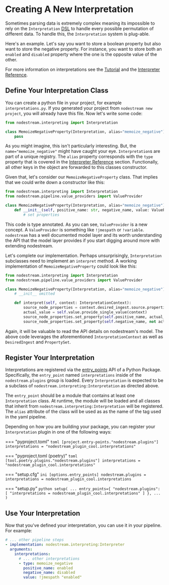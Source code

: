 # Creating A New Interpretation

Sometimes parsing data is extremely complex meaning its impossible to rely on the `Interpretation`
[DSL](https://en.wikipedia.org/wiki/Domain-specific_language) to handle every possible permutation of
different data. To handle this, the `Interpretation` system is plug-able.

Here's an example. Let's say you want to store a boolean property but also want to store the negative property.
For instance, you want to store both an `enabled` and `disabled` property where
the one is the opposite value of the other.

For more information on interpretations see the [Tutorial](../tutorial.md) and the [Interpreter Reference](../reference/interpreter.md).

## Define Your Interpretation Class

You can create a python file in your project, for example `interpretations.py`. If you generated your project from
`nodestream new project`, you will already have this file. Now let's write some code:

```python
from nodestream.interpreting import Interpretation

class MemoizeNegativeProperty(Interpretation, alias="memoize_negative"):
    pass
```

As you might imagine, this isn't particularly interesting. But, the `name="memoize_negative"` might have caught your eye.
`Interpretation`s are part of a unique registry. The `alias` property corresponds with the `type` property that is covered in
the [Interpreter Reference](../reference/interpreter.md) section. Functionally, all other keys in the object are forwarded to this classes constructor.

Given that, let's consider our `MemoizeNegativeProperty` class. That implies that we could write down a constructor like this:

```python
from nodestream.interpreting import Interpretation
from nodestream.pipeline.value_providers import ValueProvider

class MemoizeNegativeProperty(Interpretation, alias="memoize_negative"):
    def __init__(self, positive_name: str, negative_name, value: ValueProvider):
        # set properties
```

This code is type annotated. As you can see, `ValueProvider` is a new concept. A `ValueProvider` is something like `!jmespath` or
`!variable`. `nodestream` has a well documented model layer and its worth understanding the API that the model layer provides if you
start digging around more with extending nodestream.

Let's complete our implementation. Perhaps unsurprisingly, `Interpretation` subclasses need to implement an `interpret` method.
A working implementation of `MemoizeNegativeProperty` could look like this:

```python
from nodestream.interpreting import Interpretation
from nodestream.pipeline.value_providers import ValueProvider

class MemoizeNegativeProperty(Interpretation, alias="memoize_negative"):
    # __init__ omitted

    def interpret(self, context: InterpretationContext):
        source_node_properties = context.desired_ingest.source.properties
        actual_value = self.value.provide_single_value(context)
        source_node_properties.set_property(self.positive_name, actual_value)
        source_node_properties.set_property(self.negative_name, not actual_value)
```

Again, it will be valuable to read the API details on nodestream's model.
The above code leverages the aforementioned `InterpretationContext` as well as `DesiredIngest` and `PropertySet`.

## Register Your Interpretation


Interpretations are registered via the [entry_points](https://setuptools.pypa.io/en/latest/userguide/entry_point.html#entry-points-for-plugins) API of a Python Package. Specifically, the `entry_point` named `interpretations` inside of the `nodestream.plugins` group is loaded. Every `Interpretation`  is expected to be a subclass of `nodestream.interpreting:Interpretation` as directed above.

The `entry_point` should be a module that contains at least one `Interpretation` class. At runtime, the module will be loaded and all classes that inherit from `nodestream.interpreting:Interpretation` will be registered. The `alias` attribute of the class will be used as as the name of the tag used in the yaml pipeline.

Depending on how you are building your package, you can register your `Interpretation` plugin in one of the following ways:

=== "pyproject.toml"
    ```toml
    [project.entry-points."nodestream.plugins"]
    interpretations = "nodestream_plugin_cool.interpretations"
    ```

=== "pyproject.toml (poetry)"
    ```toml
    [tool.poetry.plugins."nodestream.plugins"]
    interpretations = "nodestream_plugin_cool.interpretations"
    ```

=== "setup.cfg"
    ```ini
    [options.entry_points]
    nodestream.plugins =
        interpretations = nodestream_plugin_cool.interpretations
    ```

=== "setup.py"
    ```python
    setup(
        ...
        entry_points={
            "nodestream.plugins": [
                "interpretations = nodestream_plugin_cool.interpretations"
            ]
        },
        ...
    )
    ```

## Use Your Interpretation

Now that you've defined your interpretation, you can use it in your pipeline. For example:

```yaml
# ... other pipeline steps
- implementation: nodestream.interpreting:Interpreter
  arguments:
    interpretations:
      # ... other interpretations
      - type: memoize_negative
        positive_name: enabled
        negative_name: disabled
        value: !jmespath "enabled"
```
